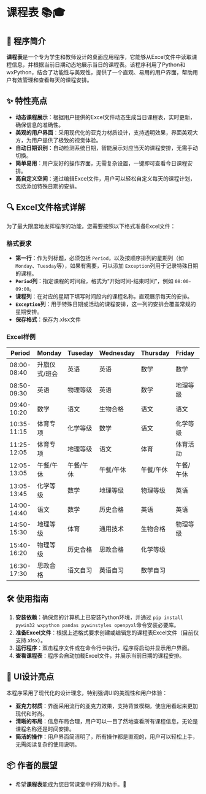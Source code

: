 # 课程表 📚🎓

## 🌟 程序简介

**课程表**是一个专为学生和教师设计的桌面应用程序，它能够从Excel文件中读取课程信息，并根据当前日期动态地展示当日的课程表。该程序利用了Python和wxPython，结合了功能性与美观性，提供了一个直观、易用的用户界面，帮助用户有效管理和查看每天的课程安排。

## ✨ 特性亮点

- **动态课程展示**：根据用户提供的Excel文件动态生成当日课程表，实时更新，确保信息的准确性。
- **美观的用户界面**：采用现代化的亚克力材质设计，支持透明效果，界面美观大方，为用户提供了极致的视觉体验。
- **自动日期识别**：自动检测系统日期，智能展示对应当天的课程安排，无需手动切换。
- **简单易用**：用户友好的操作界面，无需复杂设置，一键即可查看今日课程安排。
- **高自定义空间**：通过编辑Excel文件，用户可以轻松自定义每天的课程计划，包括添加特殊日期的安排。

## 🔍 Excel文件格式详解

为了最大限度地发挥程序的功能，您需要按照以下格式准备Excel文件：

### 格式要求

- **第一行**：作为列标题，必须包括 `Period`，以及按顺序排列的星期列（如 `Monday`、`Tuesday`等），如果有需要，可以添加 `Exception`列用于记录特殊日期的课程。
- **`Period`列**：指定课程的时间段，格式为“开始时间-结束时间”，例如 `08:00-09:00`。
- **课程列**：在对应的星期下填写时间段内的课程名称，直观展示每天的安排。
- **`Exception`列**：用于特殊日期或活动的课程安排，这一列的安排会覆盖常规的星期安排。
- **保存格式**：保存为.xlsx文件

### Excel样例

| Period      | Monday        | Tuseday   | Wednesday | Thursday  | Friday    | Exception |
| ----------- | ------------- | --------- | --------- | --------- | --------- | --------- |
| 08:00-08:40 | 升旗仪式/班会 | 英语      | 英语      | 数学      | 数学      |           |
| 08:50-09:30 | 英语          | 物理等级  | 英语      | 数学      | 地理等级  |           |
| 09:40-10:20 | 数学          | 语文      | 生物合格  | 语文      | 语文      |           |
| 10:35-11:15 | 体育专项      | 化学等级  | 数学      | 语文      | 化学等级  |           |
| 11:25-12:05 | 体育专项      | 地理等级  | 语文      | 体育      | 体育活动  |           |
| 12:05-13:05 | 午餐/午休     | 午餐/午休 | 午餐/午休 | 午餐/午休 | 午餐/午休 |           |
| 13:05-13:45 | 化学等级      | 数学      | 地理等级  | 物理等级  | 英语      |           |
| 14:00-14:40 | 语文          | 数学      | 历史合格  | 英语      | 英语      |           |
| 14:50-15:30 | 地理等级      | 体育      | 通用技术  | 生物合格  | 物理等级  |           |
| 15:40-16:20 | 物理等级      | 历史合格  | 思政合格  | 化学等级  |           |           |
| 16:30-17:30 | 思政合格      | 语文自习  | 英语自习  | 数学自习  |           |           |

## 🛠️ 使用指南

1. **安装依赖**：确保您的计算机上已安装Python环境，并通过 `pip install pywin32 wxpython pandas pywinstyles openpyxl`命令安装必要库。
2. **准备Excel文件**：根据上述格式要求创建或编辑您的课程表Excel文件（目前仅支持.xlsx）。
3. **运行程序**：双击程序文件或在命令行中执行，程序将启动并显示用户界面。
4. **查看课程表**：程序会自动加载Excel文件，并展示当前日期的课程安排。

## 🎨 UI设计亮点

本程序采用了现代化的设计理念，特别强调UI的美观性和用户体验：

- **亚克力材质**：界面采用流行的亚克力效果，支持背景模糊，使应用看起来更加现代和时尚。
- **清晰的布局**：信息布局合理，用户可以一目了然地查看所有课程信息，无论是课程名称还是时间安排。
- **简洁的操作**：用户界面简洁明了，所有操作都是直观的，用户可以轻松上手，无需阅读复杂的使用说明。

## 📦 作者的展望

- 希望**课程表**能成为您日常课堂中的得力助手。🌈
